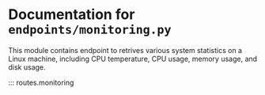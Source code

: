 # Documentation for `endpoints/monitoring.py`

This module contains endpoint to retrives various system statistics on a Linux machine,
including CPU temperature, CPU usage, memory usage, and disk usage.

::: routes.monitoring